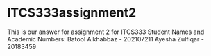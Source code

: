 # ITCS333assignment2
This is our answer for assignment 2 for ITCS333
Student Names and Academic Numbers: 
Batool Alkhabbaz - 202107211 
Ayesha Zulfiqar - 20183459
